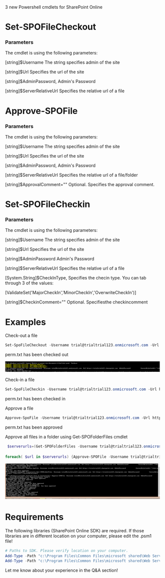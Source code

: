 3 new Powershell cmdlets for SharePoint Online

 

<h1>Set-SPOFileCheckout</h1>

 

<h3>Parameters</h3>

The cmdlet is using the following parameters:

 [string]$Username
The string specifies admin of the site

[string]$Url
Specifies the url of the site

[string]$AdminPassword, 
Admin's Password

[string]$ServerRelativeUrl
Specifies the relative url of a file

 

 

<h1>Approve-SPOFile</h1>


<h3>Parameters</h3>

The cmdlet is using the following parameters:

 [string]$Username
The string specifies admin of the site

[string]$Url
Specifies the url of the site

[string]$AdminPassword, 
Admin's Password

[string]$ServerRelativeUrl
Specifies the relative url of a file/folder

[string]$ApprovalComment=""
Optional. Specifies the approval comment.

 

 

<h1>Set-SPOFileCheckin</h1>


<h3>Parameters</h3>

The cmdlet is using the following parameters:

 [string]$Username
The string specifies admin of the site

[string]$Url
Specifies the url of the site

[string]$AdminPassword
Admin's Password

[string]$ServerRelativeUrl
Specifies the relative url of a file

[System.String]$CheckInType,
Specifies the checin type. You can tab through 3 of the values:

[ValidateSet('MajorCheckIn','MinorCheckIn','OverwriteCheckIn')]

 

[string]$CheckinComment=""
 Optional. Specifiesthe checkincomment

 

 

 

<h1>Examples</h1>

 

 

Check-out a file
```powershell
Set-SpoFileCheckout -Username trial@trialtrial123.onmicrosoft.com -Url https://trialtrial123.sharepoint.com -AdminPassword Pass -ServerRelativeUrl "/chc1/perm.txt" -Verbose
```
perm.txt  has been checked out

 <img src="../Module for checking in and checking out the files/Filefile1.PNG" width="850">



 

 

 

Check-in a file
```powershell
Set-SpoFileCheckin -Username trial@trialtrial123.onmicrosoft.com -Url https://trialtrial123.sharepoint.com -AdminPassword Pass -ServerRelativeUrl "/chc1/perm.txt" -CheckInType MinorCheckIn
```
perm.txt  has been checked in

 

Approve a file
```powershell
Approve-SpoFile -Username trial@trialtrial123.onmicrosoft.com -Url https://trialtrial123.sharepoint.com -AdminPassword Pass -ServerRelativeUrl "/chc1/perm.txt"
```
perm.txt  has been approved

 

Approve all files in a folder using Get-SPOFolderFiles cmdlet
 
```powershell
 $serverurls=(Get-SPOFolderFiles -Username trial@trialtrial123.onmicrosoft.com -Url https://trialtrial123.sharepoint.com -AdminPassword Pass -ServerRelativeUrl "/chc1/fff").ServerRelativeUrl

foreach( $url in $serverurls) {Approve-SPOFile -Username trial@trialtrial123.onmicrosoft.com -Url https://trialtrial123.sharepoint.com -AdminPassword Pass -ServerRelativeUrl $url -ApprovalComment "comm"}
```
 <img src="../Module for checking in and checking out the files/Filefile11.PNG" width="850">

 
 

<h1>Requirements</h1>

The following libraries (SharePoint Online SDK) are required. If those libraries are in different location on your computer, please edit the .psm1 file!

 
```powershell
# Paths to SDK. Please verify location on your computer.     
Add-Type -Path "c:\Program Files\Common Files\microsoft shared\Web Server Extensions\15\ISAPI\Microsoft.SharePoint.Client.dll"      
Add-Type -Path "c:\Program Files\Common Files\microsoft shared\Web Server Extensions\15\ISAPI\Microsoft.SharePoint.Client.Runtime.dll" 
```
 

 

Let me know about your experience in the Q&A section!

 

 
